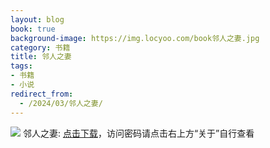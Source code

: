 ```yaml
---
layout: blog
book: true
background-image: https://img.locyoo.com/book邻人之妻.jpg
category: 书籍
title: 邻人之妻
tags:
- 书籍
- 小说
redirect_from:
  - /2024/03/邻人之妻/
---
```

![](https://img.locyoo.com/book邻人之妻.jpg)
邻人之妻: <a name = "ref1" href="https://089m.com/f/50983618-1272781154-08c89d?p=3619">点击下载</a>，访问密码请点击右上方“关于”自行查看